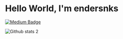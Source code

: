 # Hello World, I'm endersnks

[![Medium Badge](https://img.shields.io/badge/-Medium-757575?style=flat-quare&labelColor=757575&logo=Medium&logoColor=white&link=link)](https://medium.com/@endersinakose)

![Github stats 2](https://github-readme-stats.vercel.app/api?username=endersnks&show_icons=true&theme=radical)

